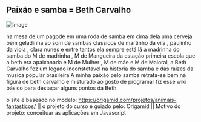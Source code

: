 ## Paixão e samba = Beth Carvalho

![image](https://github.com/user-attachments/assets/f4440840-01b2-497d-abb3-d88c6875a5c7)

na mesa de um pagode em uma roda de samba 
em cima dela uma cerveja bem geladinha ao som de sambas classicos de martinho da vila , paulinho da viola , clara nunes e entre tantos ela sempre está lá
a madrinha do samba do M de madrinha , M de Mangueira da estação primeira escola que a beth era apaixonada e M de Mulher , M de mãe  e M de Maioral, a Beth Carvalho fez um legado inconstetavel na historia do samba e das raizes da musica popular brasileira
A minha paixão pelo samba retrata-se bem na figura de beth carvalho e misturado ao gosto de programar fiz esse wiki básico para destacar alguns pontos da Beth.

o site é baseado no modelo: https://origamid.com/projetos/animais-fantasticos/ || 
o projeto do curso é guiado pelo: Origamid || 
Motivo do projeto: conceituar as aplicações em Javascript
